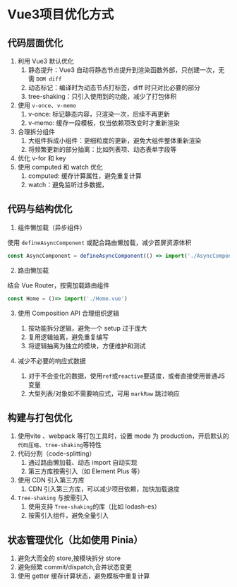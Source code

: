 # Vue3项目优化方式

## 代码层面优化

1. 利用 Vue3 默认优化
   1. 静态提升：Vue3 自动将静态节点提升到渲染函数外部，只创建一次，无需 `DOM diff`
   2. 动态标记：编译时为动态节点打标签，diff 时只对比必要的部分
   3. tree-shaking：只引入使用到的功能，减少了打包体积
2. 使用 `v-once`、`v-memo`
   1. v-once: 标记静态内容，只渲染一次，后续不再更新
   2. v-memo: 缓存一段模板，仅当依赖项改变时才重新渲染
3. 合理拆分组件
   1. 大组件拆成小组件：更细粒度的更新，避免大组件整体重新渲染
   2. 将频繁更新的部分抽离：比如列表项、动态表单字段等
4. 优化 v-for 和 key
5. 使用 computed 和 watch 优化
   1. computed: 缓存计算属性，避免重复计算
   2. watch：避免监听过多数据，

## 代码与结构优化

1. 组件懒加载（异步组件）

使用 `defineAsyncComponent` 或配合路由懒加载，减少首屏资源体积

```js
const AsyncComponent = defineAsyncComponent(() => import('./AsyncComponent.vue'))
```

2. 路由懒加载

结合 Vue Router，按需加载路由组件

```js
const Home = ()=> import('./Home.vue')
```

3. 使用 Composition API 合理组织逻辑
   1. 按功能拆分逻辑，避免一个 setup 过于庞大
   2. 复用逻辑抽离，避免重复编写
   3. 将逻辑抽离为独立的模块，方便维护和测试

4. 减少不必要的响应式数据
   1. 对于不会变化的数据，使用`ref`或`reactive`要适度，或者直接使用普通JS变量
   2. 大型列表/对象如不需要响应式，可用 `markRaw` 跳过响应

## 构建与打包优化

1. 使用vite 、webpack 等打包工具时，设置 mode 为 production，开启默认的`代码压缩`、`tree-shaking`等特性
2. 代码分割（code-splitting）
   1. 通过路由懒加载、动态 import 自动实现
   2. 第三方库按需引入（如 Element Plus 等）
3. 使用 CDN 引入第三方库
   1. CDN 引入第三方库，可以减少项目依赖，加快加载速度
4. `Tree-shaking` 与按需引入
   1. 使用支持 `Tree-shaking`的库（比如 lodash-es）
   2. 按需引入组件，避免全量引入

## 状态管理优化（比如使用 Pinia）

1. 避免大而全的 store,按模块拆分 store
2. 避免频繁 commit/dispatch,合并状态变更
3. 使用 getter 缓存计算状态，避免模板中重复计算

